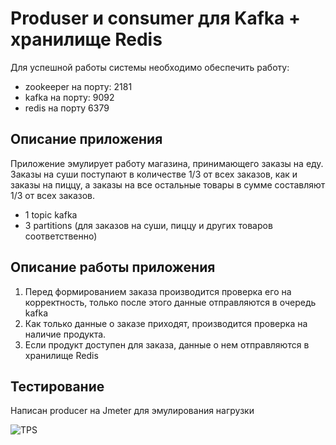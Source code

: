 # Produser и consumer для Kafka + хранилище Redis

Для успешной работы системы необходимо обеспечить работу:
- zookeeper на порту: 2181
- kafka на порту: 9092
- redis на порту 6379

## Описание приложения

Приложение эмулирует работу магазина, принимающего заказы на еду. Заказы на суши поступают в количестве 1/3 от всех заказов, как и заказы на пиццу, а заказы на все остальные товары в сумме составляют 1/3 от всех заказов.
- 1 topic kafka
- 3 partitions (для заказов на суши, пиццу и других товаров соответственно)

## Описание работы приложения

1. Перед формированием заказа производится проверка его на корректность, только после этого данные отправляются в очередь kafka
2. Как только данные о заказе приходят, производится проверка на наличие продукта.
3. Если продукт доступен для заказа, данные о нем отправляются в хранилище Redis

## Тестирование

Написан producer на Jmeter для эмулирования нагрузки

![TPS](https://github.com/egorDementev/kafka-project/assets/57751210/190403ec-ea0d-4d78-a92e-b0678e25269b)
